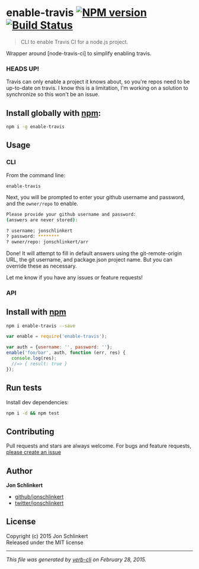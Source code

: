 # enable-travis [![NPM version](https://badge.fury.io/js/enable-travis.svg)](http://badge.fury.io/js/enable-travis)  [![Build Status](https://travis-ci.org/jonschlinkert/enable-travis.svg)](https://travis-ci.org/jonschlinkert/enable-travis) 

> CLI to enable Travis CI for a node.js project.

Wrapper around [node-travis-ci] to simplify enabling travis.

### HEADS UP!

Travis can only enable a project it knows about, so you're repos need to be up-to-date on travis. I know this is a limitation, I'm working on a solution to synchronize so this won't be an issue.

## Install globally with [npm](npmjs.org):

```bash
npm i -g enable-travis
```

## Usage

### CLI

From the command line:

```bash
enable-travis
```

Next, you will be prompted to enter your github username and password, and the `owner/repo` to enable.

```bash
Please provide your github username and password:
(answers are never stored):

? username: jonschlinkert
? password: ********
? owner/repo: jonschlinkert/arr
```

Done! It will attempt to fill in default answers using the git-remote-origin URL, the git username, and package.json project name. But you can override these as necessary.

Let me know if you have any issues or feature requests!

### API

## Install with [npm](npmjs.org)

```bash
npm i enable-travis --save
```

```js
var enable = require('enable-travis');

var auth = {username: '', password: ''};
enable('foo/bar', auth, function (err, res) {
  console.log(res);
  //=> { result: true }
});
```

## Run tests

Install dev dependencies:

```bash
npm i -d && npm test
```

## Contributing
Pull requests and stars are always welcome. For bugs and feature requests, [please create an issue](https://github.com/jonschlinkert/enable-travis/issues)

## Author

**Jon Schlinkert**
 
+ [github/jonschlinkert](https://github.com/jonschlinkert)
+ [twitter/jonschlinkert](http://twitter.com/jonschlinkert) 

## License
Copyright (c) 2015 Jon Schlinkert  
Released under the MIT license

***

_This file was generated by [verb-cli](https://github.com/assemble/verb-cli) on February 28, 2015._


[node-travis-cl]: https://github.com/pwmckenna/node-travis-ci
